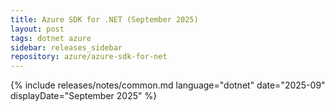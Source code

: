 ```yaml
---
title: Azure SDK for .NET (September 2025)
layout: post
tags: dotnet azure
sidebar: releases_sidebar
repository: azure/azure-sdk-for-net
---
```

{% include releases/notes/common.md language="dotnet" date="2025-09" displayDate="September 2025" %}
